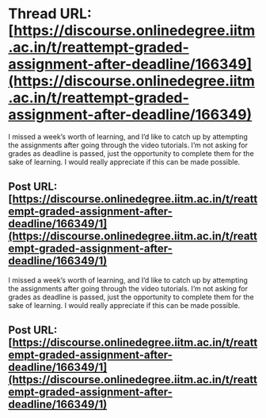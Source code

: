 # Thread URL: [https://discourse.onlinedegree.iitm.ac.in/t/reattempt-graded-assignment-after-deadline/166349](https://discourse.onlinedegree.iitm.ac.in/t/reattempt-graded-assignment-after-deadline/166349)

I missed a week’s worth of learning, and I’d like to catch up by attempting the assignments after going through the video tutorials. I’m not asking for grades as deadline is passed, just the opportunity to complete them for the sake of learning. I would really appreciate if this can be made possible.

Post URL: [https://discourse.onlinedegree.iitm.ac.in/t/reattempt-graded-assignment-after-deadline/166349/1](https://discourse.onlinedegree.iitm.ac.in/t/reattempt-graded-assignment-after-deadline/166349/1)
---
I missed a week’s worth of learning, and I’d like to catch up by attempting the assignments after going through the video tutorials. I’m not asking for grades as deadline is passed, just the opportunity to complete them for the sake of learning. I would really appreciate if this can be made possible.

Post URL: [https://discourse.onlinedegree.iitm.ac.in/t/reattempt-graded-assignment-after-deadline/166349/1](https://discourse.onlinedegree.iitm.ac.in/t/reattempt-graded-assignment-after-deadline/166349/1)
---
